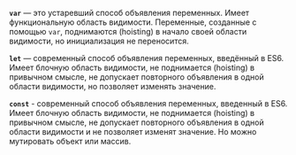 **`var`** — это устаревший способ объявления переменных. Имеет функциональную область видимости. Переменные, созданные с помощью `var`, поднимаются (hoisting) в начало своей области видимости, но инициализация не переносится.

**`let`** — современный способ объявления переменных, введённый в ES6. Имеет блочную область видимости, не поднимается (hoisting) в привычном смысле, не допускает повторного объявления в одной области видимости, но позволяет изменять значение.

**`const`** - современный способ объявления переменных, введенный в ES6. Имеет блочную область видимости, не поднимается (hoisting) в привычном смысле, не допускает повторного объявления в одной области видимости и не позволяет изменят значение. Но можно мутировать объект или массив.
